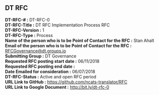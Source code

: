 ## DT RFC 


**DT-RFC-# :** DT-RFC-0  
**DT-RFC-Title :** DT RFC Implementation Process RFC  
**DT-RFC-Version :** 1  
**DT-RFC-Type :** Process  
**Name of the person who is to be Point of Contact for the RFC :** Stan Ahalt  
**Email of the person who is to be Point of Contact for the RFC :** RFCGovernance@dt.groups.io   
**Submitting Group :** DT Governance  
**Requested RFC posting start date :** 06/11/2018  
**Requested RFC posting end date :**  
**Date Emailed for consideration :** 06/07/2018  
**DT-RFC-Status :** Active and open RFC period  
**URL Link to GitHub :** https://github.com/ncats-translator/RFC      
**URL Link to Google Document :** http://bit.ly/dt-rfc-0  
